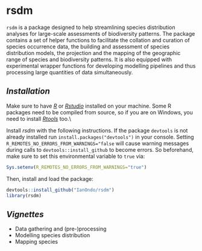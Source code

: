# rsdm

`rsdm` is a package designed to help streamlining species distribution analyses for large-scale assessments of biodiversity patterns. The package contains a set of helper functions to facilitate the collation and curation of species occurrence data, the building and assessment of species distribution models, the projection and the mapping of the geographic range of species and biodiversity patterns. It is also equipped with experimental wrapper functions for developing modelling pipelines and thus processing large quantities of data simultaneously.

## *Installation*

Make sure to have [*R*](https://cloud.r-project.org/ "R") or [*Rstudio*](https://rstudio.com/products/rstudio/download/ "Rstudio") installed on your machine. Some R packages need to be compiled from source, so if you are on Windows, you need to install [*Rtools*](http://cran.r-project.org/bin/windows/Rtools/) too.\\

Install *rsdm* with the following instructions. If the package `devtools` is not already installed run `install.packages("devtools")` in your console. Setting `R_REMOTES_NO_ERRORS_FROM_WARNINGS="false` will cause warning messages during calls to `devtools::install_github` to become errors. So beforehand, make sure to set this environmental variable to `true` via:

``` r
Sys.setenv(R_REMOTES_NO_ERRORS_FROM_WARNINGS="true")
```

Then, install and load the package:

``` r
devtools::install_github("IanOndo/rsdm")
library(rsdm)
```

## *Vignettes*

-   Data gathering and (pre-)processing
-   Modelling species distribution
-   Mapping species
